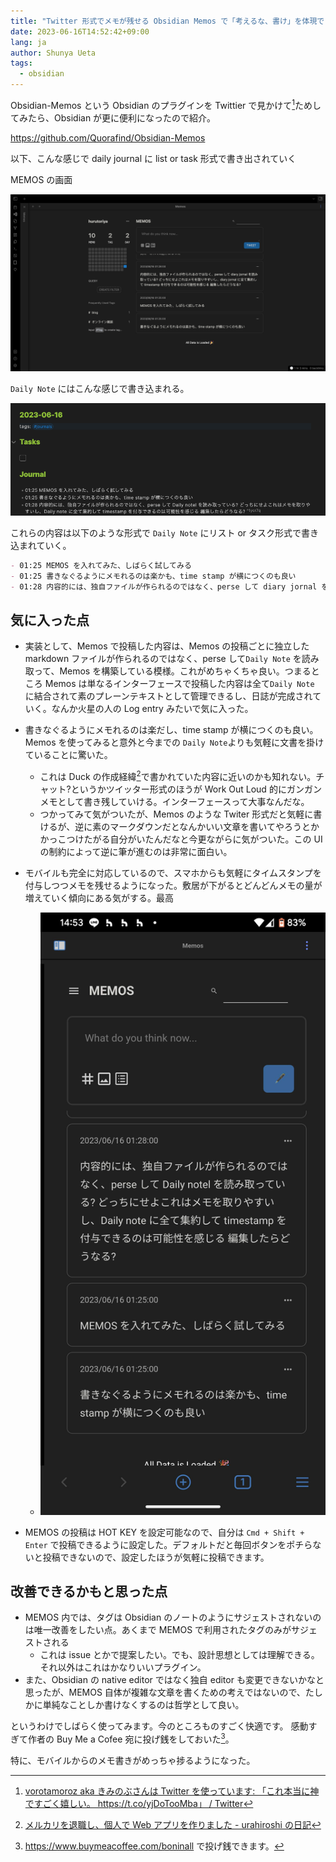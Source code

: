 ```yaml
---
title: "Twitter 形式でメモが残せる Obsidian Memos で「考えるな、書け」を体現できるくらい筆が進むようになった"
date: 2023-06-16T14:52:42+09:00
lang: ja
author: Shunya Ueta
tags:
  - obsidian
---
```


Obsidian-Memos という Obsidian のプラグインを Twittier で見かけて[^twitter]ためしてみたら、Obsidian が更に便利になったので紹介。

https://github.com/Quorafind/Obsidian-Memos

以下、こんな感じで daily journal に list or task 形式で書き出されていく

MEMOS の画面

![Memos in PC](/posts/2023-06-16-1452/images/memos-pc.png)

`Daily Note` にはこんな感じで書き込まれる。

![Memos in daily note](/posts/2023-06-16-1452/images/memos-in-daily-note.png)

これらの内容は以下のような形式で `Daily Note` にリスト or タスク形式で書き込まれていく。

```markdown
- 01:25 MEMOS を入れてみた、しばらく試してみる
- 01:25 書きなぐるようにメモれるのは楽かも、time stamp が横につくのも良い
- 01:28 内容的には、独自ファイルが作られるのではなく、perse して diary jornal を読み取っている? どっちにせよこれはメモを取りやすいし、diary jornal に全て集約して timestamp を付与できるのは可能性を感じる 編集したらどうなる? ^1ycr7q
```

## 気に入った点

- 実装として、Memos で投稿した内容は、Memos の投稿ごとに独立した markdown ファイルが作られるのではなく、perse して`Daily Note` を読み取って、Memos を構築している模様。これがめちゃくちゃ良い。つまるところ Memos は単なるインターフェースで投稿した内容は全て`Daily Note` に結合されて素のプレーンテキストとして管理できるし、日誌が完成されていく。なんか火星の人の Log entry みたいで気に入った。
- 書きなぐるようにメモれるのは楽だし、time stamp が横につくのも良い。Memos を使ってみると意外と今までの `Daily Note`よりも気軽に文書を掛けていることに驚いた。
  - これは Duck の作成経緯[^duck]で書かれていた内容に近いのかも知れない。チャット?というかツイッター形式のほうが Work Out Loud 的にガンガンメモとして書き残していける。インターフェースって大事なんだな。
  - つかってみて気がついたが、Memos のような Twiter 形式だと気軽に書けるが、逆に素のマークダウンだとなんかいい文章を書いてやろうとかかっこつけたがる自分がいたんだなと今更ながらに気がついた。この UI の制約によって逆に筆が進むのは非常に面白い。
- モバイルも完全に対応しているので、スマホからも気軽にタイムスタンプを付与しつつメモを残せるようになった。敷居が下がるとどんどんメモの量が増えていく傾向にある気がする。最高

  - ![Memos in Android](/posts/2023-06-16-1452/images/memos-android.png)

- MEMOS の投稿は HOT KEY を設定可能なので、自分は `Cmd + Shift + Enter` で投稿できるように設定した。デフォルトだと毎回ボタンをポチらないと投稿できないので、設定したほうが気軽に投稿できます。

## 改善できるかもと思った点

- MEMOS 内では、タグは Obsidian のノートのようにサジェストされないのは唯一改善をしたい点。あくまで MEMOS で利用されたタグのみがサジェストされる
  - これは issue とかで提案したい。でも、設計思想としては理解できる。それ以外はこれはかなりいいプラグイン。
- また、Obsidian の native editor ではなく独自 editor も変更できないかなと思ったが、MEMOS 自体が複雑な文章を書くための考えではないので、たしかに単純なことしか書けなくするのは哲学として良い。

というわけでしばらく使ってみます。今のところものすごく快適です。
感動すぎて作者の Buy Me a Cofee 宛に投げ銭をしておいた[^bmc]。

特に、モバイルからのメモ書きがめっちゃ捗るようになった。

[^bmc]: https://www.buymeacoffee.com/boninall で投げ銭できます。
[^twitter]: [vorotamoroz aka きみのぶさんは Twitter を使っています: 「これ本当に神ですごく嬉しい。 https://t\.co/yjDoTooMba」 / Twitter](https://twitter.com/vorotamoroz/status/1669315863777021954)
[^duck]: [メルカリを退職し、個人で Web アプリを作りました \- urahiroshi の日記](https://urahiroshi.hatenablog.com/entry/2023/04/25/132958)
